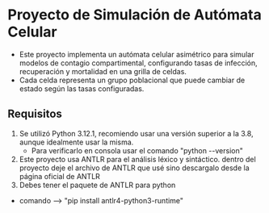 # Proyecto de Simulación de Autómata Celular
* Este proyecto implementa un autómata celular asimétrico para simular modelos de contagio compartimental, configurando tasas de infección, recuperación y mortalidad en una grilla de celdas.
* Cada celda representa un grupo poblacional que puede cambiar de estado según las tasas configuradas.

## Requisitos
1. Se utilizó Python 3.12.1, recomiendo usar una versión superior a la 3.8, aunque idealmente usar la misma.
   * Para verificarlo en consola usar el comando "python --version"
2. Este proyecto usa ANTLR para el análisis léxico y sintáctico. dentro del proyecto deje el archivo de ANTLR que usé sino descargalo desde la página oficial de ANTLR
3. Debes tener el paquete de ANTLR para python
  * comando --> "pip install antlr4-python3-runtime"
